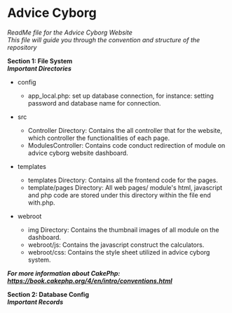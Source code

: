 # **Advice Cyborg**
*ReadMe file for the Advice Cyborg Website*<br/>
*This file will guide you through the convention and structure of the repository*

**Section 1: File System**</br>
***Important Directories***
- config
  - app_local.php: set up database connection, for instance: setting password and database name for connection.

- src
  - Controller Directory: Contains the all controller that for the website, which controller the functionalities of each page.
  - ModulesController: Contains code conduct redirection of module on advice cyborg website dashboard.


- templates
  - templates Directory: Contains all the frontend code for the pages.
  - template/pages Directory: All web pages/ module's  html, javascript and php code are stored under this directory within the file end with.php.


- webroot
  - img Directory: Contains the thumbnail images of all module on the dashboard.
  - webroot/js: Contains the javascript construct the calculators.
  - webroot/css: Contains the style sheet utilized in advice cyborg system.

***For more information about CakePhp: https://book.cakephp.org/4/en/intro/conventions.html***

**Section 2: Database Config**</br>
***Important Records***


